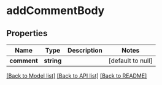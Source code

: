 # addCommentBody

## Properties
Name | Type | Description | Notes
------------ | ------------- | ------------- | -------------
**comment** | **string** |  | [default to null]

[[Back to Model list]](../README.md#documentation-for-models) [[Back to API list]](../README.md#documentation-for-api-endpoints) [[Back to README]](../README.md)


